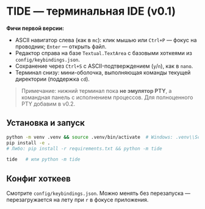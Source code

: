 # TIDE — терминальная IDE (v0.1)

**Фичи первой версии:**

- ASCII навигатор слева (как в `mc`): клик мышью или `Ctrl+P` — фокус на проводник; `Enter` — открыть файл.
- Редактор справа на базе `Textual.TextArea` с базовыми хоткеями из `config/keybindings.json`.
- Сохранение через `Ctrl+S` с ASCII-подтверждением (`y`/`n`), как в `nano`.
- Терминал снизу: мини-оболочка, выполняющая команды текущей директории (поддержка `cd`).

> Примечание: нижний терминал пока **не эмулятор PTY**, а командная панель с исполнением процессов. Для полноценного PTY добавим в v0.2.

## Установка и запуск

```bash
python -m venv .venv && source .venv/bin/activate  # Windows: .venv\\Scripts\\activate
pip install -e .
# Либо: pip install -r requirements.txt && python -m tide

tide   # или python -m tide
```

## Конфиг хоткеев

Смотрите `config/keybindings.json`. Можно менять без перезапуска — перезагружается на лету при `r` в фокусе приложения.

```

```
